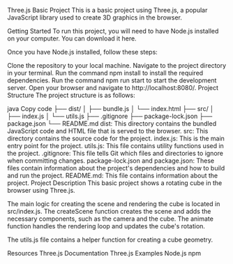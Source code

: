 Three.js Basic Project
This is a basic project using Three.js, a popular JavaScript library used to create 3D graphics in the browser.

Getting Started
To run this project, you will need to have Node.js installed on your computer. You can download it here.

Once you have Node.js installed, follow these steps:

Clone the repository to your local machine.
Navigate to the project directory in your terminal.
Run the command npm install to install the required dependencies.
Run the command npm run start to start the development server.
Open your browser and navigate to http://localhost:8080/.
Project Structure
The project structure is as follows:

java
Copy code
├── dist/
│   ├── bundle.js
│   └── index.html
├── src/
│   ├── index.js
│   └── utils.js
├── .gitignore
├── package-lock.json
├── package.json
└── README.md
dist: This directory contains the bundled JavaScript code and HTML file that is served to the browser.
src: This directory contains the source code for the project.
index.js: This is the main entry point for the project.
utils.js: This file contains utility functions used in the project.
.gitignore: This file tells Git which files and directories to ignore when committing changes.
package-lock.json and package.json: These files contain information about the project's dependencies and how to build and run the project.
README.md: This file contains information about the project.
Project Description
This basic project shows a rotating cube in the browser using Three.js.

The main logic for creating the scene and rendering the cube is located in src/index.js. The createScene function creates the scene and adds the necessary components, such as the camera and the cube. The animate function handles the rendering loop and updates the cube's rotation.

The utils.js file contains a helper function for creating a cube geometry.

Resources
Three.js Documentation
Three.js Examples
Node.js
npm



